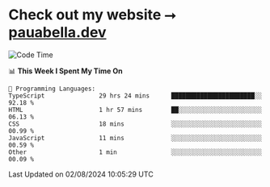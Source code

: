 # Check out my website ⭢ [pauabella.dev](https://pauabella.dev)

<!--START_SECTION:waka-->
![Code Time](http://img.shields.io/badge/Code%20Time-3%2C638%20hrs%2020%20mins-blue)

📊 **This Week I Spent My Time On** 

```text
💬 Programming Languages: 
TypeScript               29 hrs 24 mins      ███████████████████████░░   92.18 % 
HTML                     1 hr 57 mins        ██░░░░░░░░░░░░░░░░░░░░░░░   06.13 % 
CSS                      18 mins             ░░░░░░░░░░░░░░░░░░░░░░░░░   00.99 % 
JavaScript               11 mins             ░░░░░░░░░░░░░░░░░░░░░░░░░   00.59 % 
Other                    1 min               ░░░░░░░░░░░░░░░░░░░░░░░░░   00.09 % 
```


 Last Updated on 02/08/2024 10:05:29 UTC
<!--END_SECTION:waka-->
